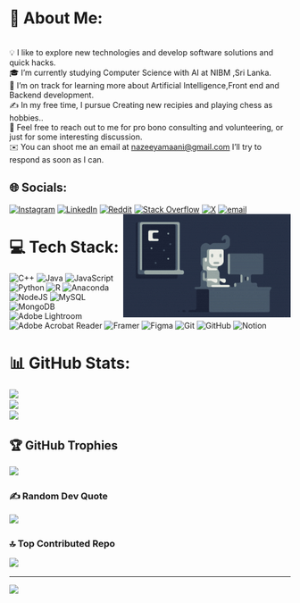# 💫 About Me:
<br>💡  I like to explore new technologies and develop software solutions and quick hacks.<br>🎓  I’m currently studying Computer Science with AI   at NIBM ,Sri Lanka.<br>🌱  I’m on track for learning more about Artificial Intelligence,Front end and Backend development.<br>✍️  In my free time, I pursue Creating new recipies and playing chess as hobbies..<br>💬  Feel free to reach out to me for pro bono consulting and volunteering, or just for some interesting discussion.<br>✉️  You can shoot me an email at nazeeyamaani@gmail.com I’ll try to respond as soon as I can.<br>


## 🌐 Socials:
[![Instagram](https://img.shields.io/badge/Instagram-%23E4405F.svg?logo=Instagram&logoColor=white)](https://instagram.com/https://www.instagram.com/___unique_angel?igsh=ZHBpNzQ5eWdmY3po) [![LinkedIn](https://img.shields.io/badge/LinkedIn-%230077B5.svg?logo=linkedin&logoColor=white)](https://linkedin.com/in/https://www.linkedin.com/in/nazeefa-n-435142198?lipi=urn%3Ali%3Apage%3Ad_flagship3_profile_view_base_contact_details%3BCmuQ08kLSA2UF1jYr22PmA%3D%3D) [![Reddit](https://img.shields.io/badge/Reddit-%23FF4500.svg?logo=Reddit&logoColor=white)](https://reddit.com/user/https://www.reddit.com/user/Queasy_Freedom_614/) [![Stack Overflow](https://img.shields.io/badge/-Stackoverflow-FE7A16?logo=stack-overflow&logoColor=white)](https://stackoverflow.com/users/https://stackoverflow.com/users/30015131/nazeefa-nazar) [![X](https://img.shields.io/badge/X-black.svg?logo=X&logoColor=white)](https://x.com/https://x.com/___unique_angel?t=iC9MgYPWilsdZwsvS-IOAg&s=08) [![email](https://img.shields.io/badge/Email-D14836?logo=gmail&logoColor=white)](mailto:nazeeyamaani@gmail.com) 
<img alt="Night Coding" src="https://raw.githubusercontent.com/AVS1508/AVS1508/master/assets/Night-Coding.gif" align="right">
# 💻 Tech Stack:
![C++](https://img.shields.io/badge/c++-%2300599C.svg?style=for-the-badge&logo=c%2B%2B&logoColor=white) ![Java](https://img.shields.io/badge/java-%23ED8B00.svg?style=for-the-badge&logo=openjdk&logoColor=white) ![JavaScript](https://img.shields.io/badge/javascript-%23323330.svg?style=for-the-badge&logo=javascript&logoColor=%23F7DF1E) ![Python](https://img.shields.io/badge/python-3670A0?style=for-the-badge&logo=python&logoColor=ffdd54) ![R](https://img.shields.io/badge/r-%23276DC3.svg?style=for-the-badge&logo=r&logoColor=white) ![Anaconda](https://img.shields.io/badge/Anaconda-%2344A833.svg?style=for-the-badge&logo=anaconda&logoColor=white) ![NodeJS](https://img.shields.io/badge/node.js-6DA55F?style=for-the-badge&logo=node.js&logoColor=white) ![MySQL](https://img.shields.io/badge/mysql-4479A1.svg?style=for-the-badge&logo=mysql&logoColor=white) ![MongoDB](https://img.shields.io/badge/MongoDB-%234ea94b.svg?style=for-the-badge&logo=mongodb&logoColor=white) ![Adobe Lightroom](https://img.shields.io/badge/Adobe%20Lightroom-31A8FF.svg?style=for-the-badge&logo=Adobe%20Lightroom&logoColor=white) ![Adobe Acrobat Reader](https://img.shields.io/badge/Adobe%20Acrobat%20Reader-EC1C24.svg?style=for-the-badge&logo=Adobe%20Acrobat%20Reader&logoColor=white) ![Framer](https://img.shields.io/badge/Framer-black?style=for-the-badge&logo=framer&logoColor=blue) ![Figma](https://img.shields.io/badge/figma-%23F24E1E.svg?style=for-the-badge&logo=figma&logoColor=white) ![Git](https://img.shields.io/badge/git-%23F05033.svg?style=for-the-badge&logo=git&logoColor=white) ![GitHub](https://img.shields.io/badge/github-%23121011.svg?style=for-the-badge&logo=github&logoColor=white) ![Notion](https://img.shields.io/badge/Notion-%23000000.svg?style=for-the-badge&logo=notion&logoColor=white)
# 📊 GitHub Stats:
![](https://github-readme-stats.vercel.app/api?username=Nazeesgithub&theme=gruvbox_light&hide_border=false&include_all_commits=true&count_private=false)<br/>
![](https://nirzak-streak-stats.vercel.app/?user=Nazeesgithub&theme=gruvbox_light&hide_border=false)<br/>
![](https://github-readme-stats.vercel.app/api/top-langs/?username=Nazeesgithub&theme=gruvbox_light&hide_border=false&include_all_commits=true&count_private=false&layout=compact)

## 🏆 GitHub Trophies
![](https://github-profile-trophy.vercel.app/?username=Nazeesgithub&theme=radical&no-frame=true&no-bg=true&margin-w=4)

### ✍️ Random Dev Quote
![](https://quotes-github-readme.vercel.app/api?type=vetical&theme=gruvbox)

### 🔝 Top Contributed Repo
![](https://github-contributor-stats.vercel.app/api?username=Nazeesgithub&limit=5&theme=gruvbox_light&combine_all_yearly_contributions=true)

---
[![](https://visitcount.itsvg.in/api?id=Nazeesgithub&icon=4&color=12)](https://visitcount.itsvg.in)

<!-- Proudly created with GPRM ( https://gprm.itsvg.in ) -->

